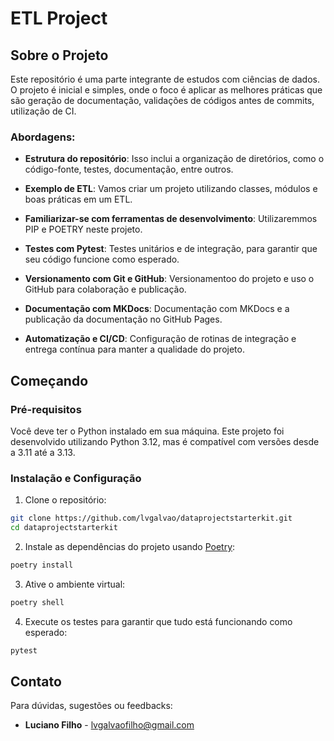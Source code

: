 # ETL Project

## Sobre o Projeto

Este repositório é uma parte integrante de estudos com ciências de dados. O projeto é inicial e simples, onde o foco é aplicar as melhores práticas que são geração de documentação, validações de códigos antes de commits, utilização de CI.

### Abordagens:

* **Estrutura do repositório**: Isso inclui a organização de diretórios, como o código-fonte, testes, documentação, entre outros.

* **Exemplo de ETL**: Vamos criar um projeto utilizando classes, módulos e boas práticas em um ETL.

* **Familiarizar-se com ferramentas de desenvolvimento**: Utilizaremmos PIP e POETRY neste projeto.

* **Testes com Pytest**: Testes unitários e de integração, para garantir que seu código funcione como esperado.

* **Versionamento com Git e GitHub**: Versionamentoo do projeto e uso o GitHub para colaboração e publicação.

* **Documentação com MKDocs**: Documentação com MKDocs e a publicação da documentação no GitHub Pages.

* **Automatização e CI/CD**: Configuração de rotinas de integração e entrega contínua para manter a qualidade do projeto.


## Começando

### Pré-requisitos

Você deve ter o Python instalado em sua máquina. Este projeto foi desenvolvido utilizando Python 3.12, mas é compatível com versões desde a 3.11 até a 3.13.

### Instalação e Configuração

1. Clone o repositório:

```bash
git clone https://github.com/lvgalvao/dataprojectstarterkit.git
cd dataprojectstarterkit
```

2. Instale as dependências do projeto usando [Poetry](https://python-poetry.org/docs/):

```bash
poetry install
```

3. Ative o ambiente virtual:

```bash
poetry shell
```

4. Execute os testes para garantir que tudo está funcionando como esperado:

```bash
pytest
```
## Contato

Para dúvidas, sugestões ou feedbacks:

* **Luciano Filho** - [lvgalvaofilho@gmail.com](mailto:lvgalvaofilho@gmail.com)
